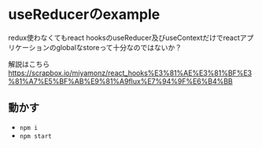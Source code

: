 # useReducerのexample

redux使わなくてもreact hooksのuseReducer及びuseContextだけでreactアプリケーションのglobalなstoreって十分なのではないか？

解説はこちら
https://scrapbox.io/miyamonz/react_hooks%E3%81%AE%E3%81%BF%E3%81%A7%E5%BF%AB%E9%81%A9flux%E7%94%9F%E6%B4%BB


## 動かす
- `npm i`
- `npm start`
